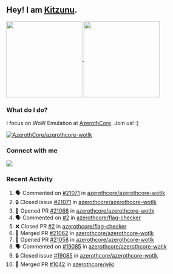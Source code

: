 ## Hey! I am [Kitzunu](https://Github.com/Kitzunu).

<!--
[![Kitzunu's Github stats](https://github-readme-stats.vercel.app/api?username=kitzunu&theme=github_dark&show_icons=true&number_format=long)](https://github.com/Kitzunu)

[![Kitzunu's Language stats](https://github-readme-stats.vercel.app/api/top-langs/?username=Kitzunu&layout=donut&theme=github_dark)](https://github.com/Kitzunu)
-->

<a href="https://github.com/Kitzunu">
  <img height=200 align="center" src="https://github-readme-stats.vercel.app/api?username=kitzunu&theme=github_dark&show_icons=true&number_format=long" />
</a>
<a href="https://github.com/Kitzunu">
  <img height=200 align="center" src="https://github-readme-stats.vercel.app/api/top-langs/?username=Kitzunu&layout=donut&theme=github_dark" />
</a>

### What do I do?

I focus on WoW Emulation at [AzerothCore](https://github.com/AzerothCore). Join us! :)

[![AzerothCore/azerothcore-wotlk](https://github-readme-stats.vercel.app/api/pin/?username=AzerothCore&repo=azerothcore-wotlk&theme=github_dark&show_owner=true)](https://github.com/azerothcore/azerothcore-wotlk)

### Connect with me
[![](https://img.shields.io/badge/AzerothCore%20Discord-Connect%20with%20me!-green)](https://discord.com/invite/gkt4y2x)

### Recent Activity

<!--START_SECTION:activity-->
1. 🗣 Commented on [#21071](https://github.com/azerothcore/azerothcore-wotlk/issues/21071#issuecomment-2566175828) in [azerothcore/azerothcore-wotlk](https://github.com/azerothcore/azerothcore-wotlk)
2. 🔒 Closed issue [#21071](https://github.com/azerothcore/azerothcore-wotlk/issues/21071) in [azerothcore/azerothcore-wotlk](https://github.com/azerothcore/azerothcore-wotlk)
3. 💪 Opened PR [#21068](https://github.com/azerothcore/azerothcore-wotlk/pull/21068) in [azerothcore/azerothcore-wotlk](https://github.com/azerothcore/azerothcore-wotlk)
4. 🗣 Commented on [#2](https://github.com/azerothcore/flag-checker/pull/2#issuecomment-2564821879) in [azerothcore/flag-checker](https://github.com/azerothcore/flag-checker)
5. ❌ Closed PR [#2](https://github.com/azerothcore/flag-checker/pull/2) in [azerothcore/flag-checker](https://github.com/azerothcore/flag-checker)
6. 🎉 Merged PR [#21062](https://github.com/azerothcore/azerothcore-wotlk/pull/21062) in [azerothcore/azerothcore-wotlk](https://github.com/azerothcore/azerothcore-wotlk)
7. 💪 Opened PR [#21058](https://github.com/azerothcore/azerothcore-wotlk/pull/21058) in [azerothcore/azerothcore-wotlk](https://github.com/azerothcore/azerothcore-wotlk)
8. 🗣 Commented on [#19085](https://github.com/azerothcore/azerothcore-wotlk/issues/19085#issuecomment-2564580068) in [azerothcore/azerothcore-wotlk](https://github.com/azerothcore/azerothcore-wotlk)
9. 🔒 Closed issue [#19085](https://github.com/azerothcore/azerothcore-wotlk/issues/19085) in [azerothcore/azerothcore-wotlk](https://github.com/azerothcore/azerothcore-wotlk)
10. 🎉 Merged PR [#1042](https://github.com/azerothcore/wiki/pull/1042) in [azerothcore/wiki](https://github.com/azerothcore/wiki)
<!--END_SECTION:activity-->
